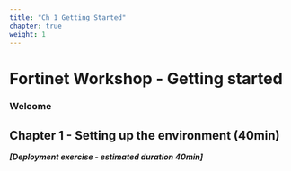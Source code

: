 ```yaml
---
title: "Ch 1 Getting Started"
chapter: true
weight: 1
---
```


# Fortinet Workshop - Getting started

### Welcome

## Chapter 1 - Setting up the environment (40min)

***[Deployment exercise - estimated duration 40min]***
